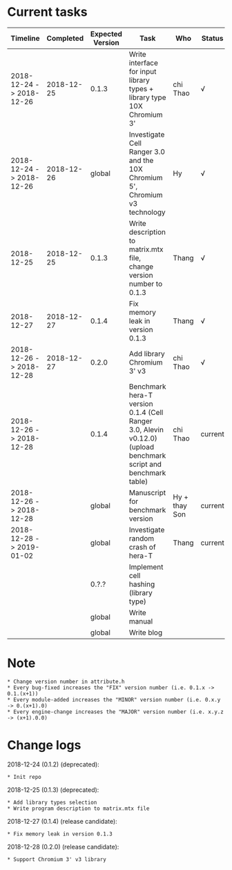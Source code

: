 # Current tasks

| Timeline                 | Completed  | Expected Version   | Task                                                                                  | Who                | Status  |
| ------------------------ | ---------- | ------------------ | ------------------------------------------------------------------------------------- | ------------------ | ------- |
| 2018-12-24 -> 2018-12-26 | 2018-12-25 | 0.1.3              | Write interface for input library types + library type 10X Chromium 3'                | chi Thao           | &#8730; |
| 2018-12-24 -> 2018-12-26 | 2018-12-26 | global             | Investigate Cell Ranger 3.0 and the 10X Chromium 5', Chromium v3 technology           | Hy                 | &#8730; |
| 2018-12-25               | 2018-12-25 | 0.1.3              | Write description to matrix.mtx file, change version number to 0.1.3                  | Thang              | &#8730; |
| 2018-12-27               | 2018-12-27 | 0.1.4              | Fix memory leak in version 0.1.3                                                      | Thang              | &#8730; |
| 2018-12-26 -> 2018-12-28 | 2018-12-27 | 0.2.0              | Add library Chromium 3' v3                                                            | chi Thao           | &#8730; |
| 2018-12-26 -> 2018-12-28 |            | 0.1.4              | Benchmark hera-T version 0.1.4 (Cell Ranger 3.0, Alevin v0.12.0) (upload benchmark script and benchmark table) | chi Thao           | current |
| 2018-12-26 -> 2018-12-28 |            | global             | Manuscript for benchmark version                                                      | Hy + thay Son      | current |
| 2018-12-28 -> 2019-01-02 |            | global             | Investigate random crash of hera-T                                                    | Thang              | current |
|                          |            | 0.?.?              | Implement cell hashing (library type)                                                 |                    |         |
|                          |            | global             | Write manual                                                                          |                    |         |
|                          |            | global             | Write blog                                                                            |                    |         |

# Note

    * Change version number in attribute.h
    * Every bug-fixed increases the "FIX" version number (i.e. 0.1.x -> 0.1.(x+1))
    * Every module-added increases the "MINOR" version number (i.e. 0.x.y -> 0.(x+1).0)
    * Every engine-change increases the "MAJOR" version number (i.e. x.y.z -> (x+1).0.0)

# Change logs

2018-12-24 (0.1.2) (deprecated):

    * Init repo

2018-12-25 (0.1.3) (deprecated):

    * Add library types selection
    * Write program description to matrix.mtx file

2018-12-27 (0.1.4) (release candidate):

    * Fix memory leak in version 0.1.3
    
2018-12-28 (0.2.0) (release candidate):

    * Support Chromium 3' v3 library
